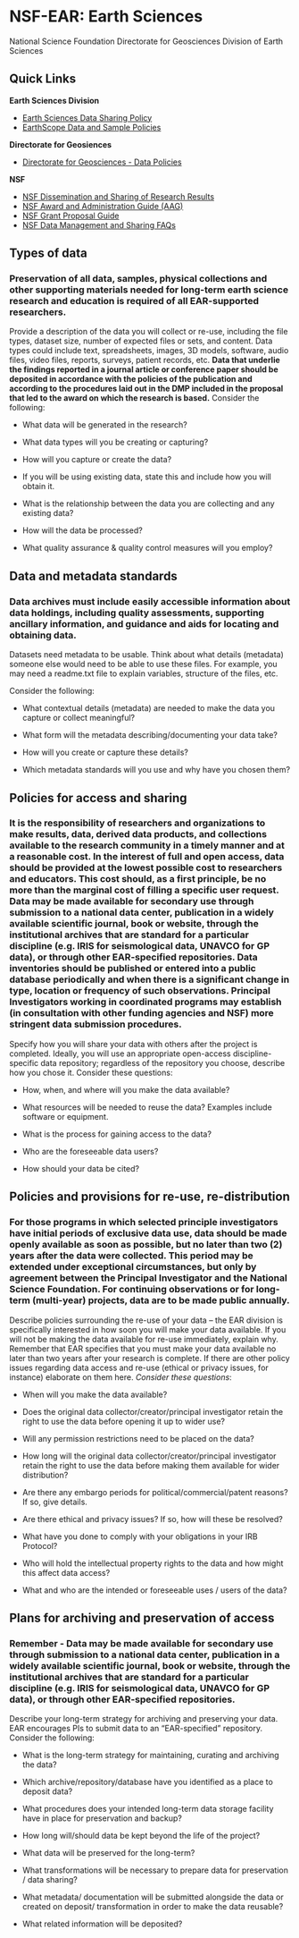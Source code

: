 # NSF-EAR: Earth Sciences

National Science Foundation
Directorate for Geosciences 
Division of Earth Sciences 

## Quick Links 

**Earth Sciences Division** 
+ [Earth Sciences Data Sharing Policy](https://www.nsf.gov/geo/ear/2010EAR_data_policy_9_28_10.pdf)
+ [EarthScope Data and Sample Policies](http://www.nsf.gov/geo/geo-data-policies/ear/es-data-policy.pdf)

**Directorate for Geosiences**
+ [Directorate for Geosciences - Data Policies](http://www.nsf.gov/geo/geo-data-policies/index.jsp)

**NSF**
+ [NSF Dissemination and Sharing of Research Results](https://www.nsf.gov/bfa/dias/policy/dmp.jsp)
+ [NSF Award and Administration Guide (AAG)](http://www.nsf.gov/pubs/policydocs/pappguide/nsf15001/aag_6.jsp#VID4)
+ [NSF Grant Proposal Guide](https://www.nsf.gov/pubs/policydocs/pappguide/nsf11001/gpg_2.jsp#dmp)
+ [NSF Data Management and Sharing FAQs](https://www.nsf.gov/bfa/dias/policy/dmpfaqs.jsp)


## Types of data

### Preservation of all data, samples, physical collections and other supporting materials needed for long-term earth science research and education is required of all EAR-supported researchers.

Provide a description of the data you will collect or re-use, including the file types, dataset size, number of expected files or sets, and content. Data types could include text, spreadsheets, images, 3D models, software, audio files, video files, reports, surveys, patient records, etc. **Data that underlie the findings reported in a journal article or conference paper should be deposited in accordance with the policies of the publication and according to the procedures laid out in the DMP included in the proposal that led to the award on which the research is based.** Consider the following:

-   What data will be generated in the research?

-   What data types will you be creating or capturing?

-   How will you capture or create the data?

-   If you will be using existing data, state this and include how you will obtain it.

-   What is the relationship between the data you are collecting and any existing data?

-   How will the data be processed?

-   What quality assurance & quality control measures will you employ?

## Data and metadata standards

### Data archives must include easily accessible information about data holdings, including quality assessments, supporting ancillary information, and guidance and aids for locating and obtaining data.

Datasets need metadata to be usable. Think about what details (metadata) someone else would need to be able to use these files. For example, you may need a readme.txt file to explain variables, structure of the files, etc.

Consider the following:

-   What contextual details (metadata) are needed to make the data you capture or collect meaningful?

-   What form will the metadata describing/documenting your data take?

-   How will you create or capture these details?

-   Which metadata standards will you use and why have you chosen them?

## Policies for access and sharing

### It is the responsibility of researchers and organizations to make results, data, derived data products, and collections available to the research community in a timely manner and at a reasonable cost. In the interest of full and open access, data should be provided at the lowest possible cost to researchers and educators. This cost should, as a first principle, be no more than the marginal cost of filling a specific user request. Data may be made available for secondary use through submission to a national data center, publication in a widely available scientific journal, book or website, through the institutional archives that are standard for a particular discipline (e.g. IRIS for seismological data, UNAVCO for GP data), or through other EAR-specified repositories. Data inventories should be published or entered into a public database periodically and when there is a significant change in type, location or frequency of such observations. Principal Investigators working in coordinated programs may establish (in consultation with other funding agencies and NSF) more stringent data submission procedures.

Specify how you will share your data with others after the project is completed. Ideally, you will use an appropriate open-access discipline-specific data repository; regardless of the repository you choose, describe how you chose it. Consider these questions:

-   How, when, and where will you make the data available?

-   What resources will be needed to reuse the data? Examples include software or equipment.

-   What is the process for gaining access to the data?

-   Who are the foreseeable data users?

-   How should your data be cited?

## Policies and provisions for re-use, re-distribution

### For those programs in which selected principle investigators have initial periods of exclusive data use, data should be made openly available as soon as possible, but no later than two (2) years after the data were collected. This period may be extended under exceptional circumstances, but only by agreement between the Principal Investigator and the National Science Foundation. For continuing observations or for long-term (multi-year) projects, data are to be made public annually.

Describe policies surrounding the re-use of your data – the EAR division is specifically interested in how soon you will make your data available. If you will not be making the data available for re-use immediately, explain why. Remember that EAR specifies that you must make your data available no later than two years after your research is complete. If there are other policy issues regarding data access and re-use (ethical or privacy issues, for instance) elaborate on them here. *Consider these questions*:

-   When will you make the data available?

-   Does the original data collector/creator/principal investigator retain the right to use the data before opening it up to wider use?

-   Will any permission restrictions need to be placed on the data?

-   How long will the original data collector/creator/principal investigator retain the right to use the data before making them available for wider distribution?

-   Are there any embargo periods for political/commercial/patent reasons? If so, give details.

-   Are there ethical and privacy issues? If so, how will these be resolved?

-   What have you done to comply with your obligations in your IRB Protocol?

-   Who will hold the intellectual property rights to the data and how might this affect data access?

-   What and who are the intended or foreseeable uses / users of the data?

## Plans for archiving and preservation of access

### Remember - Data may be made available for secondary use through submission to a national data center, publication in a widely available scientific journal, book or website, through the institutional archives that are standard for a particular discipline (e.g. IRIS for seismological data, UNAVCO for GP data), or through other EAR-specified repositories.

Describe your long-term strategy for archiving and preserving your data. EAR encourages PIs to submit data to an “EAR-specified” repository. Consider the following:

-   What is the long-term strategy for maintaining, curating and archiving the data?

-   Which archive/repository/database have you identified as a place to deposit data?

-   What procedures does your intended long-term data storage facility have in place for preservation and backup?

-   How long will/should data be kept beyond the life of the project?

-   What data will be preserved for the long-term?

-   What transformations will be necessary to prepare data for preservation / data sharing?

-   What metadata/ documentation will be submitted alongside the data or created on deposit/ transformation in order to make the data reusable?

-   What related information will be deposited?
